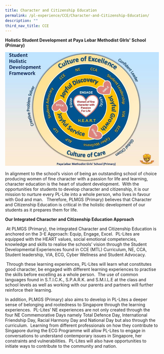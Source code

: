 ```yaml
---
title: Character and Citizenship Education
permalink: /pl-experience/CCE/Character-and-Citizenship-Education/
description: ""
third_nav_title: CCE
---
```

**Holistic Student Development at Paya Lebar Methodist GIrls' School (Primary)**

![](/images/PL%20Experience/Curriculum/CCE/CCE/C1.jpg)

In alignment to the school’s vision of being an outstanding school of choice producing women of fine character with a passion for life and learning, character education is the heart of student development.  With the opportunities for students to develop character and citizenship, it is our mission to nurture every PL-Lite into a whole person, who lives in favour with God and man.   Therefore, PLMGS (Primary) believes that Character and Citizenship Education is critical in the holistic development of our students as it prepares them for life.

**Our Integrated Character and Citizenship Education Approach**

 At PLMGS (Primary), the integrated Character and Citizenship Education is anchored on the 3-E Approach: Equip, Engage, Excel.  PL-Lites are equipped with the HEART values, social emotional competencies, knowledge and skills to realise the schools’ vision through the Student Developmental Experiences found in CCE (MTL) Curriculum, NE, CCA, Student leadership, VIA, ECG, Cyber Wellness and Student Advocacy.

 Through these learning experiences, PL-Lites will learn what constitutes good character, be engaged with different learning experiences to practise the skills before excelling as a whole person.  The use of common languages found in S.T.I.C.K., S.P.A.R.K. and S.M.I.L.E at the class and school levels as well as working with our parents and partners will further reinforce their learning.

In addition, PLMGS (Primary) also aims to develop in PL-Lites a deeper sense of belonging and rootedness to Singapore through the learning experiences.  PL-Lites’ NE experiences are not only created through the four NE Commemorative Days namely Total Defence Day, International Friendship Day, Racial Harmony Day and National Day but also through the curriculum.  Learning from different professionals on how they contribute to Singapore during the ECG Programme will allow PL-Lites to engage in conversations to understand contemporary issues in Singapore, her constraints and vulnerabilities.  PL-Lites will also have opportunities to initiate ways to contribute to the community and nation.